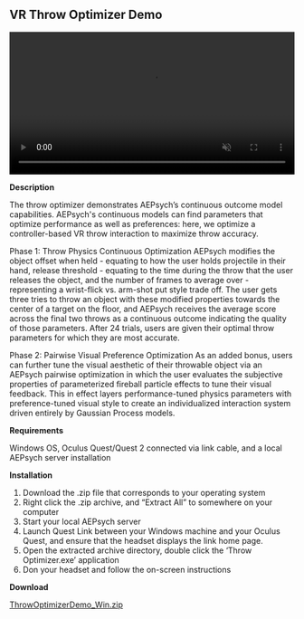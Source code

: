 ## VR Throw Optimizer Demo

<video controls muted style="width: 100%;">
  <source src="https://github.com/facebookresearch/aepsych/assets/80999718/a62f7fef-bb0f-4624-891f-7c49164a8e2a" type="video/mp4" alt="Throw Optimizer Demo">
  Your browser does not support the video tag.
</video>

**Description**

The throw optimizer demonstrates AEPsych’s continuous outcome model capabilities. AEPsych's continuous models can find parameters that optimize performance as well as preferences: here, we optimize a controller-based VR throw interaction to maximize throw accuracy.

Phase 1: Throw Physics Continuous Optimization
AEPsych modifies the object offset when held - equating to how the user holds projectile in their hand, release threshold - equating to the time during the throw that the user releases the object, and the number of frames to average over - representing a wrist-flick vs. arm-shot put style trade off. The user gets three tries to throw an object with these modified properties towards the center of a target on the floor, and AEPsych receives the average score across the final two throws as a continuous outcome indicating the quality of those parameters. After 24 trials, users are given their optimal throw parameters for which they are most accurate.

Phase 2: Pairwise Visual Preference Optimization
As an added bonus, users can further tune the visual aesthetic of their throwable object via an AEPsych pairwise optimization in which the user evaluates the subjective properties of parameterized fireball particle effects to tune their visual feedback. This in effect layers performance-tuned physics parameters with preference-tuned visual style to create an individualized interaction system driven entirely by Gaussian Process models.

**Requirements**

Windows OS, Oculus Quest/Quest 2 connected via link cable, and a local AEPsych server installation

**Installation**
1.  Download the .zip file that corresponds to your operating system
2.  Right click the .zip archive, and “Extract All” to somewhere on your computer
3.  Start your local AEPsych server
4.  Launch Quest Link between your Windows machine and your Oculus Quest, and ensure that the headset displays the link home page.
5.  Open the extracted archive directory, double click the ‘Throw Optimizer.exe’ application
6.  Don your headset and follow the on-screen instructions

**Download**

[ThrowOptimizerDemo_Win.zip](https://github.com/facebookresearch/aepsych/raw/main/demos/ThrowOptimizerDemo_Win.zip)

